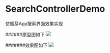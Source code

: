 # SearchControllerDemo
仿蜜芽App搜索界面效果实现

######原型图如下
![](https://github.com/zfx5130/SearchControllerDemo/blob/master/demo.png)


#######效果图如下
![](https://github.com/zfx5130/SearchControllerDemo/blob/master/test.gif)
